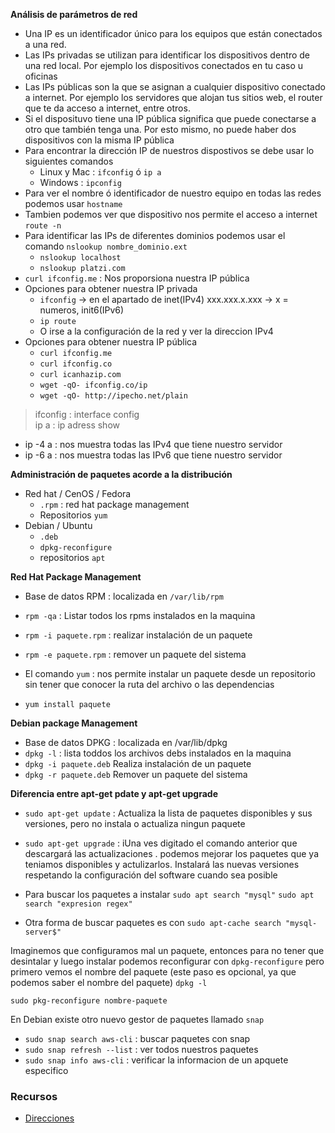 **Análisis de parámetros de red**

- Una IP es un identificador único para los equipos que están conectados a una red.
- Las IPs privadas se utilizan para identificar los dispositivos dentro de una red local. Por ejemplo los dispositivos conectados en tu caso u oficinas
- Las IPs públicas son la que se asignan a cualquier dispositivo conectado a internet. Por ejemplo los servidores que alojan tus sitios web, el router que te da
     acceso a internet, entre otros.
- Si el disposituvo tiene una IP pública significa que puede conectarse a otro que también tenga una. Por esto mismo, no puede haber dos dispositivos con la misma IP pública
- Para encontrar la dirección IP de nuestros dispostivos se debe usar lo siguientes comandos
    - Linux y Mac : `ifconfig` ó `ip a`
    - Windows : `ipconfig`
- Para ver el nombre ó identificador de nuestro equipo en todas las redes podemos usar `hostname`
- Tambien podemos ver que dispositivo nos permite el acceso a internet `route -n`
- Para identificar las IPs de diferentes dominios podemos usar el comando `nslookup nombre_dominio.ext`
    - `nslookup localhost`
    - `nslookup platzi.com`
- `curl ifconfig.me` : Nos proporsiona nuestra IP pública
- Opciones para obtener nuestra IP privada
    - `ifconfig` -> en el apartado  de inet(IPv4) xxx.xxx.x.xxx  -> x = numeros, init6(IPv6)
    - `ip route`
    - O irse a la configuración de la red y ver la direccion IPv4
- Opciones para obtener nuestra IP pública
    - `curl ifconfig.me`
    - `curl ifconfig.co`
    - `curl icanhazip.com`
    - `wget -qO- ifconfig.co/ip`
    - `wget -qO- http://ipecho.net/plain`

> ifconfig : interface config<br>
> ip a  : ip adress show <br>
- ip -4 a : nos muestra todas las IPv4 que tiene nuestro servidor <br>
- ip -6 a : nos muestra todas las IPv6 que tiene nuestro servidor <br>

**Administración de paquetes acorde a la distribución**

- Red hat / CenOS / Fedora
    - `.rpm` : red hat package management
    - Repositorios `yum`
- Debian / Ubuntu
    - `.deb`
    - `dpkg-reconfigure`
    - repositorios `apt`

**Red Hat Package Management**

- Base de datos RPM : localizada en `/var/lib/rpm`
- `rpm -qa` : Listar todos los rpms instalados en la maquina
- `rpm -i paquete.rpm` : realizar instalación de un paquete
- `rpm -e paquete.rpm` : remover un paquete del sistema

- El comando `yum` : nos permite instalar un paquete desde un repositorio sin tener que conocer la ruta del archivo o las dependencias
 - `yum install paquete`

**Debian package Management**

- Base de datos DPKG : localizada en  /var/lib/dpkg
- `dpkg -l` : lista toddos los archivos debs instalados en la maquina
- `dpkg -i paquete.deb` Realiza instalación de un paquete
- `dpkg -r paquete.deb` Remover un paquete del sistema

**Diferencia entre apt-get pdate y apt-get upgrade**

- `sudo apt-get update` : Actualiza la lista de paquetes disponibles  y sus versiones, pero no instala o actualiza ningun paquete
- `sudo apt-get upgrade` : iUna ves digitado el comando anterior que descargará las actualizaciones . podemos mejorar los paquetes que ya teniamos disponibles
  y actulizarlos. Instalará las nuevas versiones respetando la configuración  del software  cuando sea posible

- Para buscar los paquetes a instalar `sudo apt search "mysql"` `sudo apt search "expresion regex"`
- Otra forma de buscar paquetes es con `sudo apt-cache search "mysql-server$"`

Imaginemos que configuramos mal un paquete, entonces para no tener que desintalar y luego instalar podemos reconfigurar
con `dpkg-reconfigure` pero primero vemos el nombre del paquete (este paso es opcional, ya que podemos saber el nombre del paquete) `dpkg -l`

`sudo pkg-reconfigure nombre-paquete`

En Debian existe otro nuevo gestor de paquetes llamado `snap`

- `sudo snap search aws-cli` : buscar paquetes con snap
- `sudo snap refresh --list` : ver todos nuestros paquetes
- `sudo snap info aws-cli` : verificar la informacion de un apquete especifico

### **Recursos**

- [Direcciones](https://ubunlog.com/direccion-ip-publica-privada/)
